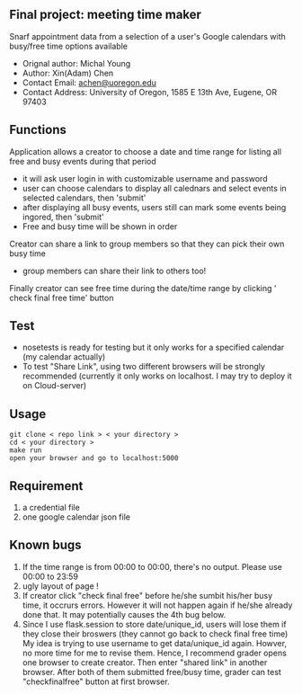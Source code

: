 ## Final project: meeting time maker 

Snarf appointment data from a selection of a user's Google calendars with busy/free time options available

- Orignal author: Michal Young
- Author: Xin(Adam) Chen
- Contact Email: achen@uoregon.edu
- Contact Address: University of Oregon, 1585 E 13th Ave, Eugene, OR 97403

## Functions

Application allows a creator to choose a date and time range for listing all free and busy events during that period

- it will ask user login in with customizable username and password
- user can choose calendars to display all calednars and select events in selected calendars, then 'submit'
- after displaying all busy events, users still can mark some events being ingored, then 'submit'
- Free and busy time will be shown in order

Creator can share a link to group members so that they can pick their own busy time

- group members can share their link to others too!

Finally creator can see free time during the date/time range by clicking ' check final free time' button

## Test

- nosetests is ready for testing but it only works for a specified calendar (my calendar actually)
- To test "Share Link", using two different browsers will be strongly recommended (currently it only works on localhost. I may try to deploy it on Cloud-server)
## Usage

```
git clone < repo link > < your directory >
cd < your directory >
make run
open your browser and go to localhost:5000
```

## Requirement

1. a credential file
2. one google calendar json file

## Known bugs
1. If the time range is from 00:00 to 00:00, there's no output. Please use 00:00 to 23:59
2. ugly layout of page !
3. If creator click "check final free" before he/she sumbit his/her busy time, it occrurs errors. However it will not happen again if he/she already done that. It may potentially causes the 4th bug below.
4. Since I use flask.session to store date/unique_id, users will lose them if they close their broswers (they cannot go back to check final free time)
   My idea is trying to use username to get data/unique_id again. Howver, no more time for me to revise them. Hence, I recommend grader opens one browser to create creator. Then enter "shared link" in another browser. After both of them submitted free/busy time, grader can test "checkfinalfree" button at first browser.
